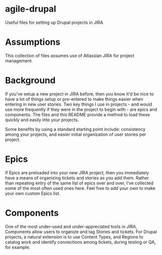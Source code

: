 # agile-drupal
Useful files for setting up Drupal projects in JIRA

# Assumptions
This collection of files assumes use of Atlassian JIRA for project management.

# Background
If you've setup a new project in JIRA before, then you know it'd be nice to 
have a lot of things setup or pre-entered to make things easier when 
entering in new user stories. Two key things I use in projects - and would
use more frequently if they were in the project to begin with - are epics
and components. The files and this README provide a method to load these
quickly and easily into your projects.

Some benefits by using a standard starting point include: consistency among
your projects, and easier initial organization of user stories per project.

# Epics
If Epics are preloaded into your new JIRA project, then you immediately have
a means of organizing tickets and stories as you add them. Rather than 
repeating entry of the same list of epics over and over, I've collected 
some of the most often used ones here. Feel free to add your own to make 
your own custom Epics list.

# Components
One of the most under-used and under-appreciated tools in JIRA, Components
allow users to organize and tag Stories and tickets. For Drupal projects, 
a natural extension is to use Content Types, and Regions to catalog work
and identify connections among tickets, during testing or QA, for example.

